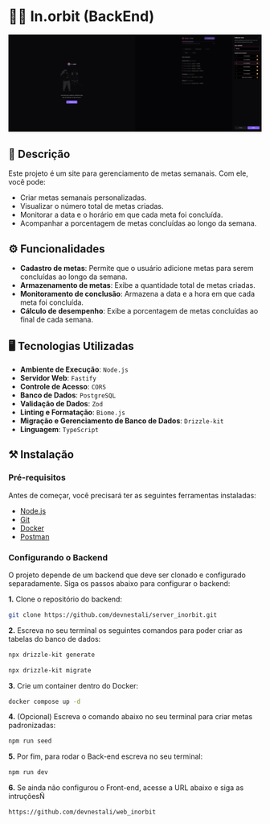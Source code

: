 # 🧑‍🚀 In.orbit (BackEnd)

![in.orbit](./src/assets/imageToReadmeBackEnd.png)

## 📃 Descrição

Este projeto é um site para gerenciamento de metas semanais. Com ele, você pode:
- Criar metas semanais personalizadas.
- Visualizar o número total de metas criadas.
- Monitorar a data e o horário em que cada meta foi concluída.
- Acompanhar a porcentagem de metas concluídas ao longo da semana.

## ⚙️ Funcionalidades

- **Cadastro de metas**: Permite que o usuário adicione metas para serem concluídas ao longo da semana.
- **Armazenamento de metas**: Exibe a quantidade total de metas criadas.
- **Monitoramento de conclusão**: Armazena a data e a hora em que cada meta foi concluída.
- **Cálculo de desempenho**: Exibe a porcentagem de metas concluídas ao final de cada semana.

## 🖥️ Tecnologias Utilizadas

- **Ambiente de Execução**: `Node.js`
- **Servidor Web**: `Fastify` 
- **Controle de Acesso**: `CORS` 
- **Banco de Dados**: `PostgreSQL`
- **Validação de Dados**: `Zod` 
- **Linting e Formatação**: `Biome.js`
- **Migração e Gerenciamento de Banco de Dados**: `Drizzle-kit`
- **Linguagem**: `TypeScript`

## ⚒️ Instalação

### Pré-requisitos

Antes de começar, você precisará ter as seguintes ferramentas instaladas:
- [Node.js](https://nodejs.org/en/)
- [Git](https://git-scm.com/)
- [Docker](https://www.docker.com/)
- [Postman](https://www.postman.com/)

### Configurando o Backend

O projeto depende de um backend que deve ser clonado e configurado separadamente. Siga os passos abaixo para configurar o backend:

**1.** Clone o repositório do backend:

```bash
git clone https://github.com/devnestali/server_inorbit.git
```

**2.** Escreva no seu terminal os seguintes comandos para poder criar as tabelas do banco de dados: 

```bash
npx drizzle-kit generate
```

```bash
npx drizzle-kit migrate
```

**3.** Crie um container dentro do Docker: 

```bash
docker compose up -d
```

**4.** (Opcional) Escreva o comando abaixo no seu terminal para criar metas padronizadas:

```bash
npm run seed
```

**5.** Por fim, para rodar o Back-end escreva no seu terminal: 

```bash
npm run dev
```

**6.** Se ainda não configurou o Front-end, acesse a URL abaixo e siga as intruçõesÑ 

```bash
https://github.com/devnestali/web_inorbit
```